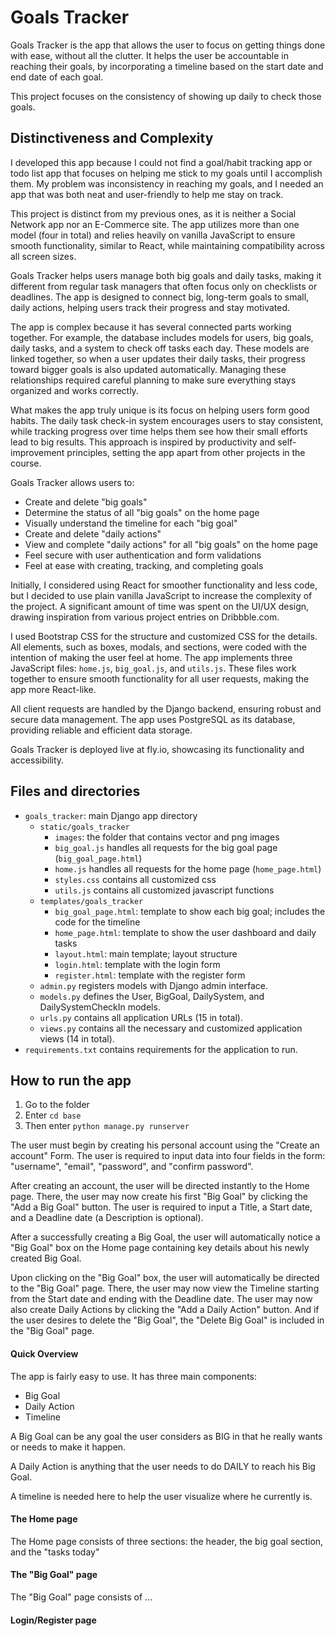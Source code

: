 # Goals Tracker
<!--
Your README.md file should be minimally multiple paragraphs in length, and should provide a comprehensive documentation of what you did and, if applicable, why you did it.

It documents your project thoroughly, and that distinguishes this project from others in the course and defends its complexity.

This section alone should consist of several paragraphs, before you even begin to talk about the documentation of your project.
-->

Goals Tracker is the app that allows the user to focus on getting things done with ease, without all the clutter. It helps the user be accountable in reaching their goals, by incorporating a timeline based on the start date and end date of each goal. 

This project focuses on the consistency of showing up daily to check those goals. 


## Distinctiveness and Complexity
<!-- Why you believe your project satisfies the distinctiveness and complexity requirements, mentioned above. -->
I developed this app because I could not find a goal/habit tracking app or todo list app that focuses on helping me stick to my goals until I accomplish them. My problem was inconsistency in reaching my goals, and I needed an app that was both neat and user-friendly to help me stay on track.

This project is distinct from my previous ones, as it is neither a Social Network app nor an E-Commerce site. The app utilizes more than one model (four in total) and relies heavily on vanilla JavaScript to ensure smooth functionality, similar to React, while maintaining compatibility across all screen sizes.

Goals Tracker helps users manage both big goals and daily tasks, making it different from regular task managers that often focus only on checklists or deadlines. The app is designed to connect big, long-term goals to small, daily actions, helping users track their progress and stay motivated.

The app is complex because it has several connected parts working together. For example, the database includes models for users, big goals, daily tasks, and a system to check off tasks each day. These models are linked together, so when a user updates their daily tasks, their progress toward bigger goals is also updated automatically. Managing these relationships required careful planning to make sure everything stays organized and works correctly.

What makes the app truly unique is its focus on helping users form good habits. The daily task check-in system encourages users to stay consistent, while tracking progress over time helps them see how their small efforts lead to big results. This approach is inspired by productivity and self-improvement principles, setting the app apart from other projects in the course.

Goals Tracker allows users to:
- Create and delete "big goals"
- Determine the status of all "big goals" on the home page
- Visually understand the timeline for each "big goal"
- Create and delete "daily actions"
- View and complete "daily actions" for all "big goals" on the home page
- Feel secure with user authentication and form validations
- Feel at ease with creating, tracking, and completing goals

Initially, I considered using React for smoother functionality and less code, but I decided to use plain vanilla JavaScript to increase the complexity of the project. A significant amount of time was spent on the UI/UX design, drawing inspiration from various project entries on Dribbble.com.

I used Bootstrap CSS for the structure and customized CSS for the details. All elements, such as boxes, modals, and sections, were coded with the intention of making the user feel at home. The app implements three JavaScript files: `home.js`, `big_goal.js`, and `utils.js`. These files work together to ensure smooth functionality for all user requests, making the app more React-like.

All client requests are handled by the Django backend, ensuring robust and secure data management. The app uses PostgreSQL as its database, providing reliable and efficient data storage.

Goals Tracker is deployed live at fly.io, showcasing its functionality and accessibility.


## Files and directories
<!-- What’s contained in each file you created. -->
- `goals_tracker`: main Django app directory 
  - `static/goals_tracker`
    - `images`: the folder that contains vector and png images
    - `big_goal.js` handles all requests for the big goal page (`big_goal_page.html`)
    - `home.js` handles all requests for the home page (`home_page.html`)
    - `styles.css` contains all customized css
    - `utils.js` contains all customized javascript functions
  - `templates/goals_tracker`
    - `big_goal_page.html`: template to show each big goal; includes the code for the timeline 
    - `home_page.html`: template to show the user dashboard and daily tasks
    - `layout.html`: main template; layout structure
    - `login.html`: template with the login form
    - `register.html`: template with the register form
  - `admin.py` registers models with Django admin interface.
  - `models.py` defines the User, BigGoal, DailySystem, and DailySystemCheckIn models.
  - `urls.py` contains all application URLs (15 in total).
  - `views.py` contains all the necessary and customized application views (14 in total).
- `requirements.txt` contains requirements for the application to run.


## How to run the app
<!-- How to run your application. -->
1. Go to the folder
2. Enter `cd base`
3. Then enter `python manage.py runserver`

The user must begin by creating his personal account using the "Create an account" Form. The user is required to input data into four fields in the form: "username", "email", "password", and "confirm password".

After creating an account, the user will be directed instantly to the Home page. There, the user may now create his first "Big Goal" by clicking the "Add a Big Goal" button. The user is required to input a Title, a Start date, and a Deadline date (a Description is optional). 

After a successfully creating a Big Goal, the user will automatically notice a "Big Goal" box on the Home page containing key details about his newly created Big Goal. 

Upon clicking on the "Big Goal" box, the user will automatically be directed to the "Big Goal" page. There, the user may now view the Timeline starting from the Start date and ending with the Deadline date. The user may now also create Daily Actions by clicking the "Add a Daily Action" button. And if the user desires to delete the "Big Goal", the "Delete Big Goal" is included in the "Big Goal" page.




#### Quick Overview
The app is fairly easy to use. 
It has three main components: 
- Big Goal
- Daily Action
- Timeline

A Big Goal can be any goal the user considers as BIG in that he really wants or needs to make it happen.

A Daily Action is anything that the user needs to do DAILY to reach his Big Goal.

A timeline is needed here to help the user visualize where he currently is. 

#### The Home page
The Home page consists of three sections: the header, the big goal section, and the "tasks today"

#### The "Big Goal" page
The "Big Goal" page consists of ...

#### Login/Register page